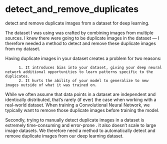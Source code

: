 # detect_and_remove_duplicates
detect and remove duplicate images from a dataset for deep learning.

The dataset I was using was crafted by combining images from multiple sources. 
I knew there were going to be duplicate images in the dataset — I therefore needed a method to detect and remove these duplicate images from my dataset.

Having duplicate images in your dataset creates a problem for two reasons:

          1. It introduces bias into your dataset, giving your deep neural network additional opportunities to learn patterns specific to the duplicates.
          2. It hurts the ability of your model to generalize to new images outside of what it was trained on.
          
While we often assume that data points in a dataset are independent and identically distributed, that’s rarely (if ever) the case when working with a real-world dataset. 
When training a Convolutional Neural Network, we typically want to remove those duplicate images before training the model.

Secondly, trying to manually detect duplicate images in a dataset is extremely time-consuming and error-prone .
it also doesn’t scale to large image datasets. We therefore need a method to automatically detect and remove duplicate images from our deep learning dataset.
          
